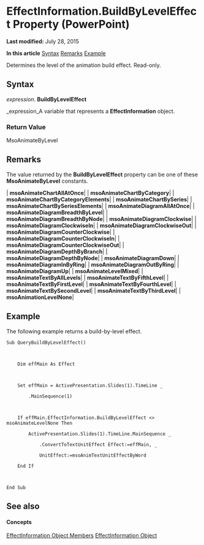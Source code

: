 
# EffectInformation.BuildByLevelEffect Property (PowerPoint)

 **Last modified:** July 28, 2015

 **In this article**
 [Syntax](#sectionSection0)
 [Remarks](#sectionSection1)
 [Example](#sectionSection2)


Determines the level of the animation build effect. Read-only.


## Syntax
<a name="sectionSection0"> </a>

 _expression_. **BuildByLevelEffect**

 _expression_A variable that represents a  **EffectInformation** object.


### Return Value

MsoAnimateByLevel


## Remarks
<a name="sectionSection1"> </a>

The value returned by the  **BuildByLevelEffect** property can be one of these **MsoAnimateByLevel** constants.



| **msoAnimateChartAllAtOnce**|
| **msoAnimateChartByCategory**|
| **msoAnimateChartByCategoryElements**|
| **msoAnimateChartBySeries**|
| **msoAnimateChartBySeriesElements**|
| **msoAnimateDiagramAllAtOnce**|
| **msoAnimateDiagramBreadthByLevel**|
| **msoAnimateDiagramBreadthByNode**|
| **msoAnimateDiagramClockwise**|
| **msoAnimateDiagramClockwiseIn**|
| **msoAnimateDiagramClockwiseOut**|
| **msoAnimateDiagramCounterClockwise**|
| **msoAnimateDiagramCounterClockwiseIn**|
| **msoAnimateDiagramCounterClockwiseOut**|
| **msoAnimateDiagramDepthByBranch**|
| **msoAnimateDiagramDepthByNode**|
| **msoAnimateDiagramDown**|
| **msoAnimateDiagramInByRing**|
| **msoAnimateDiagramOutByRing**|
| **msoAnimateDiagramUp**|
| **msoAnimateLevelMixed**|
| **msoAnimateTextByAllLevels**|
| **msoAnimateTextByFifthLevel**|
| **msoAnimateTextByFirstLevel**|
| **msoAnimateTextByFourthLevel**|
| **msoAnimateTextBySecondLevel**|
| **msoAnimateTextByThirdLevel**|
| **msoAnimationLevelNone**|

## Example
<a name="sectionSection2"> </a>

The following example returns a build-by-level effect.


```
Sub QueryBuildByLevelEffect()



    Dim effMain As Effect



    Set effMain = ActivePresentation.Slides(1).TimeLine _

        .MainSequence(1)



    If effMain.EffectInformation.BuildByLevelEffect <> msoAnimateLevelNone Then

        ActivePresentation.Slides(1).TimeLine.MainSequence _

            .ConvertToTextUnitEffect Effect:=effMain, _

            UnitEffect:=msoAnimTextUnitEffectByWord

    End If



End Sub
```


## See also
<a name="sectionSection2"> </a>


#### Concepts


 [EffectInformation Object Members](a4d1a670-2592-5b92-9506-2e576b3a4e88.md)
 [EffectInformation Object](9b3d09f4-229b-8392-f9a4-777bf6557632.md)
